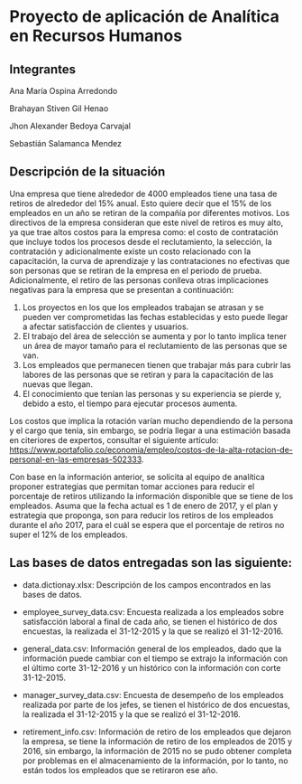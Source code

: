 # Proyecto de aplicación de Analítica en Recursos Humanos

## Integrantes

Ana María Ospina Arredondo

Brahayan Stiven Gil Henao

Jhon Alexander Bedoya Carvajal

Sebastián Salamanca Mendez

## Descripción de la situación

Una empresa que tiene alrededor de 4000 empleados tiene una tasa de retiros de alrededor del 15% anual. Esto quiere decir que el 15% de los empleados en un año se retiran de la compañía por diferentes motivos. Los directivos de la empresa consideran que este nivel de retiros es muy alto, ya que trae altos costos para la empresa como: el costo de contratación que incluye todos los procesos desde el reclutamiento, la selección, la contratación y adicionalmente existe un costo relacionado con la capacitación, la curva de aprendizaje y las contrataciones no efectivas que son personas que se retiran de la empresa en el periodo de prueba. Adicionalmente, el retiro de las personas conlleva otras implicaciones negativas para la empresa que se presentan a continuación:

1.	Los proyectos en los que los empleados trabajan se atrasan y se pueden ver comprometidas las fechas establecidas y esto puede llegar a afectar satisfacción de clientes y usuarios.
2.	El trabajo del área de selección se aumenta y por lo tanto implica tener un área de mayor tamaño para el reclutamiento de las personas que se van.
3.	Los empleados que permanecen tienen que trabajar más para cubrir las labores de las personas que se retiran y para la capacitación de las nuevas que llegan.
4.	El conocimiento que tenían las personas y su experiencia se pierde y, debido a esto, el tiempo para ejecutar procesos aumenta.

Los costos que implica la rotación varían mucho dependiendo de la persona y el cargo que tenía, sin embargo, se podría llegar a una estimación basada en citeriores de expertos, consultar el siguiente artículo: https://www.portafolio.co/economia/empleo/costos-de-la-alta-rotacion-de-personal-en-las-empresas-502333. 

Con base en la información anterior, se solicita al equipo de analítica proponer estrategias que permitan tomar acciones para reducir el porcentaje de retiros utilizando la información disponible que se tiene de los empleados. Asuma que la fecha actual es 1 de enero de 2017, y el plan y estrategia que proponga, son para reducir los retiros de los empleados durante el año 2017, para el cuál se espera que el porcentaje de retiros no super el 12% de los empleados.

## Las bases de datos entregadas son las siguiente:

- data.dictionay.xlsx:  Descripción de los campos encontrados en las bases de datos.

- employee_survey_data.csv:  Encuesta realizada a los empleados sobre satisfacción laboral a final de cada año, se tienen el histórico de dos encuestas, la realizada el 31-12-2015 y la que se realizó el 31-12-2016.

- general_data.csv: Información general de los empleados, dado que la información puede cambiar con el tiempo se extrajo la información con el último corte 31-12-2016 y un histórico con la información con corte 31-12-2015.

- manager_survey_data.csv: Encuesta de desempeño de los empleados realizada por parte de los jefes, se tienen el histórico de dos encuestas, la realizada el 31-12-2015 y la que se realizó el 31-12-2016.

- retirement_info.csv: Información de retiro de los empleados que dejaron la empresa, se tiene la información de retiro de los empleados de 2015 y 2016, sin embargo, la información de 2015 no se pudo obtener completa por problemas en el almacenamiento de la información, por lo tanto, no están todos los empleados que se retiraron ese año.
